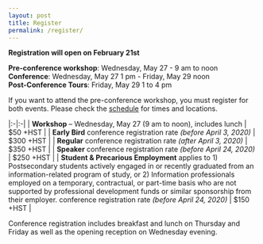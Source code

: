 ```yaml
---
layout: post
title: Register
permalink: /register/
---
```

**Registration will open on February 21st**

**Pre-conference workshop**: Wednesday, May 27 - 9 am to noon  
**Conference**: Wednesday, May 27 1 pm - Friday, May 29 noon  
**Post-Conference Tours**: Friday, May 29 1 to 4 pm

If you want to attend the pre-conference workshop, you must register for both events. Please check the [schedule](/program/schedule) for times and locations.

|:-|:-|
| **Workshop** – Wednesday, May 27 (9 am to noon), includes lunch | $50 +HST |
| **Early Bird** conference registration rate *(before April 3, 2020)* | $300 +HST |
| **Regular** conference registration rate *(after April 3, 2020)* | $350 +HST |
| **Speaker** conference registration rate *(before April 24, 2020)* | $250 +HST |
| **Student & Precarious Employment** applies to 1) Postsecondary students actively engaged in or recently graduated from an information-related program of study, or 2) Information professionals employed on a temporary, contractual, or part-time basis who are not supported by professional development funds or similar sponsorship from their employer. conference registration rate *(before April 24, 2020)* | $150 +HST |

Conference registration includes breakfast and lunch on Thursday and Friday as well as the opening reception on Wednesday evening.



